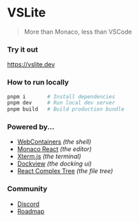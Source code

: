 # VSLite

> More than Monaco, less than VSCode

### Try it out

https://vslite.dev

### How to run locally

```sh
pnpm i       # Install dependencies
pnpm dev     # Run local dev server
pnpm build   # Build production bundle
```

### Powered by...

- [WebContainers](https://webcontainers.io) _(the shell)_
- [Monaco React](https://monaco-react.surenatoyan.com) _(the editor)_
- [Xterm.js](https://xtermjs.org) _(the terminal)_
- [Dockview](https://dockview.dev) _(the docking ui)_
- [React Complex Tree](https://rct.lukasbach.com) _(the file tree)_

### Community

- [Discord](https://discord.gg/ty2CstRYZ6)
- [Roadmap](./ROADMAP.md)
